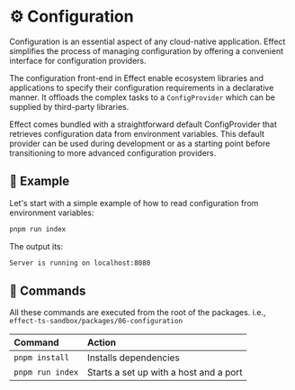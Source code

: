 ⚙️ Configuration
===============

Configuration is an essential aspect of any cloud-native application. Effect simplifies the process of managing configuration by offering a convenient interface for configuration providers.

The configuration front-end in Effect enable ecosystem libraries and applications to specify their configuration requirements in a declarative manner. It offloads the complex tasks to a `ConfigProvider` which can be supplied by third-party libraries.

Effect comes bundled with a straightforward default ConfigProvider that retrieves configuration data from environment variables. This default provider can be used during development or as a starting point before transitioning to more advanced configuration providers.

🧪 Example
----------

Let's start with a simple example of how to read configuration from environment variables:

```sh
pnpm run index
```

The output its:

```txt
Server is running on localhost:8080
```

🧞 Commands
-----------

All these commands are executed from the root of the packages. i.e., `effect-ts-sandbox/packages/06-configuration`

| Command                    | Action                                           |
| :------------------------- | :----------------------------------------------- |
| `pnpm install`             | Installs dependencies                            |
| `pnpm run index`           | Starts a set up with a host and a port           |
